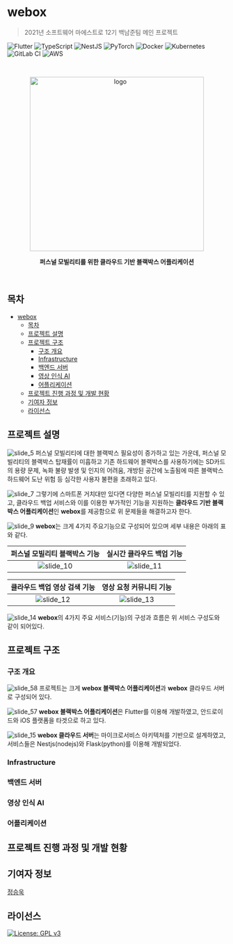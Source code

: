 # webox

> 2021년 소프트웨어 마에스트로 12기 백남준팀 메인 프로젝트

![Flutter](https://img.shields.io/badge/Flutter-%2302569B.svg?style=for-the-badge&logo=Flutter&logoColor=white)
![TypeScript](https://img.shields.io/badge/typescript-%23007ACC.svg?style=for-the-badge&logo=typescript&logoColor=white)
![NestJS](https://img.shields.io/badge/nestjs-%23E0234E.svg?style=for-the-badge&logo=nestjs&logoColor=white)
![PyTorch](https://img.shields.io/badge/PyTorch-%23EE4C2C.svg?style=for-the-badge&logo=PyTorch&logoColor=white)
![Docker](https://img.shields.io/badge/docker-%230db7ed.svg?style=for-the-badge&logo=docker&logoColor=white)
![Kubernetes](https://img.shields.io/badge/kubernetes-%23326ce5.svg?style=for-the-badge&logo=kubernetes&logoColor=white)
![GitLab CI](https://img.shields.io/badge/GitLabCI-%23181717.svg?style=for-the-badge&logo=gitlab&logoColor=white)
![AWS](https://img.shields.io/badge/AWS-%23FF9900.svg?style=for-the-badge&logo=amazon-aws&logoColor=white)

<br/>
<p align="center">
  <img src="assets/img/logo.png" alt="logo" width="400"/>
</p>
<p align="center"><b>퍼스널 모빌리티를 위한 클라우드 기반 블랙박스 어플리케이션</b></p>
<br/>

## 목차

- [webox](#webox)
  - [목차](#목차)
  - [프로젝트 설명](#프로젝트-설명)
  - [프로젝트 구조](#프로젝트-구조)
    - [구조 개요](#구조-개요)
    - [Infrastructure](#infrastructure)
    - [백엔드 서버](#백엔드-서버)
    - [영상 인식 AI](#영상-인식-ai)
    - [어플리케이션](#어플리케이션)
  - [프로젝트 진행 과정 및 개발 현황](#프로젝트-진행-과정-및-개발-현황)
  - [기여자 정보](#기여자-정보)
  - [라이선스](#라이선스)

## 프로젝트 설명
![slide_5](./assets/img/slide_5.png)
퍼스널 모빌리티에 대한 블랙박스 필요성이 증가하고 있는 가운데, 퍼스널 모빌리티의 블랙박스 탑재률이 미흡하고 기존 하드웨어 블랙박스를 사용하기에는 SD카드의 용량 문제, 녹화 불량 발생 및 인지의 어려움, 개방된 공간에 노출됨에 따른 블랙박스 하드웨어 도난 위험 등 심각한 사용자 불편을 초래하고 있다.

![slide_7](./assets/img/slide_7.png)
그렇기에 스마트폰 거치대만 있다면 다양한 퍼스널 모빌리티를 지원할 수 있고, 클라우드 백업 서비스와 이를 이용한 부가적인 기능을 지원하는 **클라우드 기반 블랙박스 어플리케이션**인 **webox**를 제공함으로 위 문제들을 해결하고자 한다. 

![slide_9](./assets/img/slide_9.png)
**webox**는 크게 4가지 주요기능으로 구성되어 있으며 세부 내용은 아래의 표와 같다.

|퍼스널 모빌리티 블랙박스 기능|실시간 클라우드 백업 기능|
|:-:|:-:|
|![slide_10](./assets/img/slide_10.png)|![slide_11](./assets/img/slide_11.png)|

|클라우드 백업 영상 검색 기능|영상 요청 커뮤니티 기능|
|:-:|:-:|
|![slide_12](./assets/img/slide_12.png)|![slide_13](./assets/img/slide_13.png)|

![slide_14](./assets/img/slide_14.png)
**webox**의 4가지 주요 서비스(기능)의 구성과 흐름은 위 서비스 구성도와 같이 되어있다.


## 프로젝트 구조
### 구조 개요

![slide_58](./assets/img/slide_58.png)
프로젝트는 크게 **webox 블랙박스 어플리케이션**과 **webox** 클라우드 서버로 구성되어 있다.

![slide_57](./assets/img/slide_57.png)
**webox 블랙박스 어플리케이션**은 Flutter를 이용해 개발하였고, 안드로이드와 iOS 플랫폼을 타겟으로 하고 있다.

![slide_15](./assets/img/slide_15.png)
**webox 클라우드 서버**는 마이크로서비스 아키텍처를 기반으로 설계하였고, 서비스들은 Nestjs(nodejs)와 Flask(python)를 이용해 개발되었다.

### Infrastructure

### 백엔드 서버

### 영상 인식 AI

### 어플리케이션

## 프로젝트 진행 과정 및 개발 현황

## 기여자 정보

[정승욱](https://github.com/wjdtmddnr24)

## 라이선스

[![License: GPL v3](https://img.shields.io/badge/License-GPLv3-blue.svg)](https://www.gnu.org/licenses/gpl-3.0)
